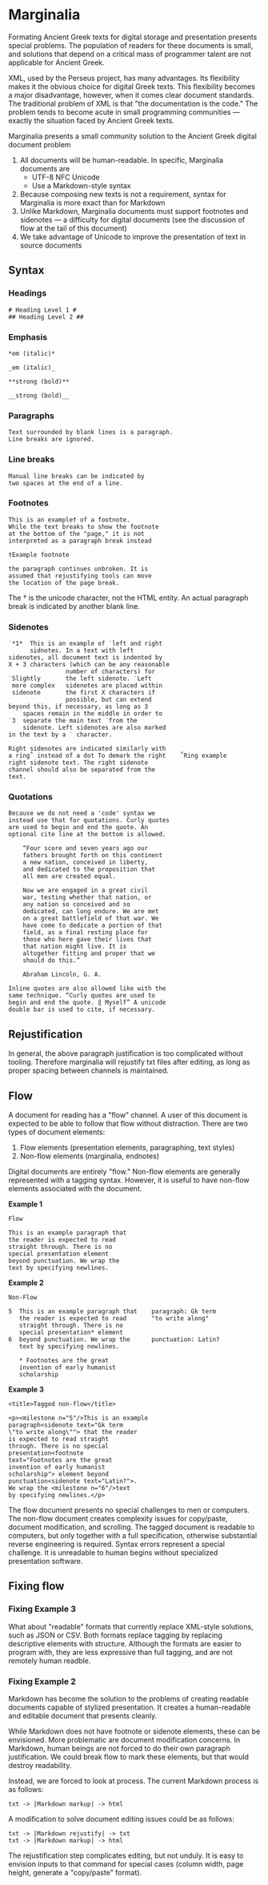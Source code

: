 # Marginalia

Formating Ancient Greek texts for digital storage and presentation presents special problems. The population of readers for these documents is small, and solutions that depend on a critical mass of programmer talent are not applicable for Ancient Greek.

XML, used by the Perseus project, has many advantages. Its flexibility makes it the obvious choice for digital Greek texts. This flexibility becomes a major disadvantage, however, when it comes clear document standards. The traditional problem of XML is that "the documentation is the code." The problem tends to become acute in small programming communities &mdash; exactly the situation faced by Ancient Greek texts.

Marginalia presents a small community solution to the Ancient Greek digital document problem

1. All documents will be human-readable. In specific, Marginalia documents are
    - UTF-8 NFC Unicode
    - Use a Markdown-style syntax
2. Because composing new texts is not a requirement, syntax for Marginalia is more exact than for Markdown
3. Unlike Markdown, Marginalia documents must support footnotes and sidenotes &mdash; a difficulty for digital documents (see the discussion of flow at the tail of this document)
4. We take advantage of Unicode to improve the presentation of text in source documents

## Syntax

### Headings

    # Heading Level 1 #
    ## Heading Level 2 ##

### Emphasis

    *em (italic)*

    _em (italic)_

    **strong (bold)**

    __strong (bold)__

### Paragraphs

    Text surrounded by blank lines is a paragraph.
    Line breaks are ignored.

### Line breaks

    Manual line breaks can be indicated by  
    two spaces at the end of a line.

### Footnotes

    This is an example† of a footnote.
    While the text breaks to show the footnote
    at the bottom of the "page," it is not 
    interpreted as a paragraph break instead

    †Example footnote

    the paragraph continues unbroken. It is
    assumed that rejustifying tools can move
    the location of the page break.

The † is the unicode character, not the HTML entity. An actual paragraph break is indicated by another blank line.

### Sidenotes

    ˙*1*  This is an example of ˙left and right 
          sidnotes. In a text with left 
    sidenotes, all document text is indented by 
    X + 3 characters (which can be any reasonable
                    number of characters) for
    ˙Slightly       the left sidenote. ˙Left
     more complex   sidenotes are placed within
     sidenote       the first X characters if 
                    possible, but can extend 
    beyond this, if necessary, as long as 3 
        spaces remain in the middle in order to
    ˙3  separate the main text ˙from the
        sidenote. Left sidenotes are also marked
    in the text by a ˙ character.

    Right sidenotes are indicated similarly with 
    a ring˚ instead of a dot To demark the right    ˚Ring example
    right sidenote text. The right sidenote 
    channel should also be separated from the 
    text.

### Quotations

    Because we do not need a 'code' syntax we
    instead use that for quotations. Curly quotes
    are used to begin and end the quote. An
    optional cite line at the bottom is allowed.
    
        “Four score and seven years ago our 
        fathers brought forth on this continent 
        a new nation, conceived in liberty, 
        and dedicated to the proposition that 
        all men are created equal.

        Now we are engaged in a great civil 
        war, testing whether that nation, or 
        any nation so conceived and so 
        dedicated, can long endure. We are met 
        on a great battlefield of that war. We 
        have come to dedicate a portion of that 
        field, as a final resting place for 
        those who here gave their lives that 
        that nation might live. It is 
        altogether fitting and proper that we 
        should do this.”

        Abraham Lincoln, G. A. 

    Inline quotes are also allowed like with the
    same technique. “Curly quotes are used to
    begin and end the quote. ‖ Myself” A unicode
    double bar is used to cite, if necessary. 


## Rejustification

In general, the above paragraph justification is too complicated without tooling. Therefore marginalia will rejustify txt files after editing, as long as proper spacing between channels is maintained.

## Flow

A document for reading has a "flow" channel. A user of this document is expected to be able to follow that flow without distraction. There are two types of document elements:

1. Flow elements (presentation elements, paragraphing, text styles)
2. Non-flow elements (marginalia, endnotes)

Digital documents are entirely "flow." Non-flow elements are generally represented with a tagging syntax. However, it is useful to have non-flow elements associated with the document.

**Example 1**

```
Flow

This is an example paragraph that 
the reader is expected to read 
straight through. There is no 
special presentation element 
beyond punctuation. We wrap the
text by specifying newlines.
```

**Example 2**

```
Non-Flow

5  This is an example paragraph that    paragraph: Gk term
   the reader is expected to read       "to write along" 
   straight through. There is no         
   special presentation* element         
6  beyond punctuation. We wrap the      punctuation: Latin? 
   text by specifying newlines.         

   * Footnotes are the great
   invention of early humanist 
   scholarship
```

**Example 3**
```
<title>Tagged non-flow</title>

<p><milestone n="5"/>This is an example 
paragraph<sidenote text="Gk term 
\"to write along\""> that the reader
is expected to read straight 
through. There is no special 
presentation<footnote 
text="Footnotes are the great 
invention of early humanist 
scholarship"> element beyond 
punctuation<sidenote text="Latin?">. 
We wrap the <milestone n="6"/>text 
by specifying newlines.</p>
```

The flow document presents no special challenges to men or computers. The non-flow document creates complexity issues for copy/paste, document modification, and scrolling. The tagged document is readable to computers, but only together with a full specification, otherwise substantial reverse engineering is required. Syntax errors represent a special challenge. It is unreadable to human begins without specialized presentation software.

## Fixing flow

### Fixing Example 3 

What about "readable" formats that currently replace XML-style solutions, such as JSON or CSV. Both formats replace tagging by replacing descriptive elements with structure. Although the formats are easier to program with, they are less expressive than full tagging, and are not remotely human readble.

### Fixing Example 2

Markdown has become the solution to the problems of creating readable documents capable of stylized presentation. It creates a human-readable and editable document that presents cleanly. 

While Markdown does not have footnote or sidenote elements, these can be envisioned. More problematic are document modification concerns. In Markdown, human beings are not forced to do their own paragraph justification. We could break flow to mark these elements, but that would destroy readability.

Instead, we are forced to look at process. The current Markdown process is as follows:

```
txt -> |Markdown markup| -> html
```

A modification to solve document editing issues could be as follows:

```
txt -> |Markdown rejustify| -> txt 
txt -> |Markdown markup| -> html
```

The rejustification step complicates editing, but not unduly. It is easy to envision inputs to that command for special cases (column width, page height, generate a "copy/paste" format).
